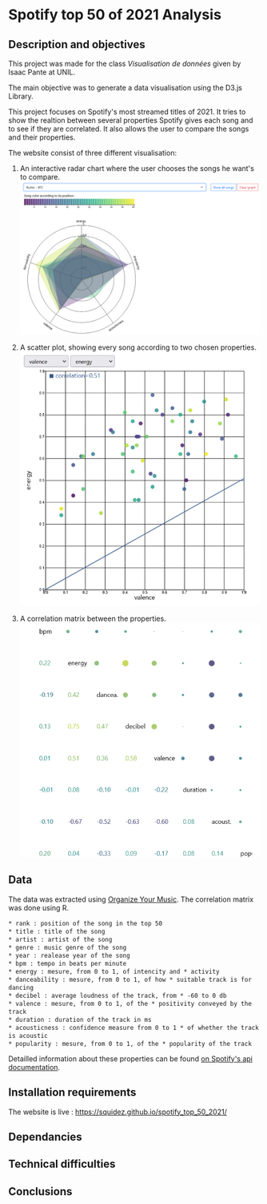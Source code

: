 # Spotify top 50 of 2021 Analysis

## Description and objectives
This project was made for the class _Visualisation de données_ given by Isaac Pante at UNIL.

The main objective was to generate a data visualisation using the D3.js Library.

This project focuses on Spotify's most streamed titles of 2021. It tries to show the realtion between several properties Spotify gives each song and to see if they are correlated. It also allows the user to compare the songs and their properties. 

The website consist of three different visualisation:
1. An interactive radar chart where the user chooses the songs he want's to compare.
![The radar chart](https://github.com/Squidez/spotify_top_50_2021/blob/main/Readme%20Img/radar_chart.PNG)

2. A scatter plot, showing every song according to two chosen properties.
![The scatter plot](https://github.com/Squidez/spotify_top_50_2021/blob/main/Readme%20Img/scatter_plot.PNG)

3. A correlation matrix between the properties.
![The Correlation Matrix](https://github.com/Squidez/spotify_top_50_2021/blob/main/Readme%20Img/corr_matrix.PNG)

## Data
The data was extracted using [Organize Your Music](http://organizeyourmusic.playlistmachinery.com/#).
The correlation matrix was done using R. 

    * rank : position of the song in the top 50
    * title : title of the song
    * artist : artist of the song
    * genre : music genre of the song
    * year : realease year of the song
    * bpm : tempo in beats per minute
    * energy : mesure, from 0 to 1, of intencity and * activity
    * danceability : mesure, from 0 to 1, of how * suitable track is for dancing
    * decibel : average loudness of the track, from * -60 to 0 db
    * valence : mesure, from 0 to 1, of the * positivity conveyed by the track
    * duration : duration of the track in ms
    * acousticness : confidence measure from 0 to 1 * of whether the track is acoustic
    * popularity : mesure, from 0 to 1, of the * popularity of the track

Detailled information about these properties can be found [on Spotify's api documentation](https://developer.spotify.com/documentation/web-api/reference/#/operations/get-several-audio-features). 


## Installation requirements
The website is live : https://squidez.github.io/spotify_top_50_2021/

 
## Dependancies

## Technical difficulties

## Conclusions